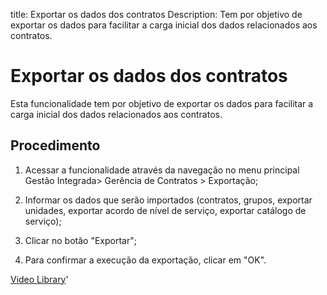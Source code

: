 title: Exportar os dados dos contratos
Description: Tem por objetivo de exportar os dados para facilitar a carga inicial dos dados relacionados aos contratos. 
# Exportar os dados dos contratos

Esta funcionalidade tem por objetivo de exportar os dados para facilitar a carga inicial dos dados relacionados aos contratos.

Procedimento
------------

1.  Acessar a funcionalidade através da navegação no menu principal Gestão
    Integrada\> Gerência de Contratos \> Exportação;

2.  Informar os dados que serão importados (contratos, grupos, exportar
    unidades, exportar acordo de nível de serviço, exportar catálogo de
    serviço);

3.  Clicar no botão "Exportar";

4.  Para confirmar a execução da exportação, clicar em "OK".

<i class='fa fa-youtube-play  fa-2x' style='color:#97ce17;vertical-align: middle;'> </i> [Video Library](https://www.youtube.com/playlist?list=PLB5qK2uzf2RNUc7XoNAAOyo3Ex5fKM2db)'

<!-- !!! tip "About"

    <b>Product/Version:</b> CITSmart | 9.00 &nbsp;&nbsp;
    <b>Updated:</b>01/17/2019 – Larissa Lourenço

